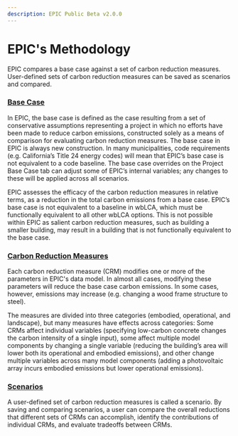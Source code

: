 ```yaml
---
description: EPIC Public Beta v2.0.0
---
```


# EPIC's Methodology

EPIC compares a base case against a set of carbon reduction measures. User-defined sets of carbon reduction measures can be saved as scenarios and compared.

### [Base Case](../users-guide/base-case/)

In EPIC, the base case is defined as the case resulting from a set of conservative assumptions representing a project in which no efforts have been made to reduce carbon emissions, constructed solely as a means of comparison for evaluating carbon reduction measures. The base case in EPIC is always new construction. In many municipalities, code requirements (e.g. California’s Title 24 energy codes) will mean that EPIC’s base case is not equivalent to a code baseline. The base case overrides on the Project Base Case tab can adjust some of EPIC’s internal variables; any changes to these will be applied across all scenarios.

EPIC assesses the efficacy of the carbon reduction measures in relative terms, as a reduction in the total carbon emissions from a base case. EPIC’s base case is not equivalent to a baseline in wbLCA, which must be functionally equivalent to all other wbLCA options. This is not possible within EPIC as salient carbon reduction measures, such as building a smaller building, may result in a building that is not functionally equivalent to the base case.

### [Carbon Reduction Measures](../users-guide/carbon-reduction-measures/)

Each carbon reduction measure (CRM) modifies one or more of the parameters in EPIC's data model. In almost all cases, modifying these parameters will reduce the base case carbon emissions. In some cases, however, emissions may increase (e.g. changing a wood frame structure to steel).

The measures are divided into three categories (embodied, operational, and landscape), but many measures have effects across categories: Some CRMs affect individual variables (specifying low-carbon concrete changes the carbon intensity of a single input), some affect multiple model components by changing a single variable (reducing the building’s area will lower both its operational and embodied emissions), and other change multiple variables across many model components (adding a photovoltaic array incurs embodied emissions but lower operational emissions).

### [Scenarios](../users-guide/carbon-reduction-measures/scenarios.md)

A user-defined set of carbon reduction measures is called a scenario. By saving and comparing scenarios, a user can compare the overall reductions that different sets of CRMs can accomplish, identify the contributions of individual CRMs, and evaluate tradeoffs between CRMs.
